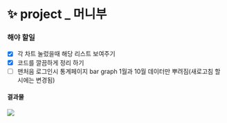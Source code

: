 # ✨ project _ 머니부

### 해야 할일
 - [x] 각 차트 눌렀을때 해당 리스트 보여주기
 - [x] 코드를 깔끔하게 정리 하기
 - [ ] 맨처음 로그인시 통계페이지 bar graph 1월과 10월 데이터만 뿌려짐(새로고침 할시에는 변경됨)

#### 결과물
<img src="https://github.com/gay0ung/vue_study/blob/master/moneyboo/img/%ED%99%94%EB%A9%B4%20%EC%BA%A1%EC%B2%98%202020-10-21%20161700.jpg">
